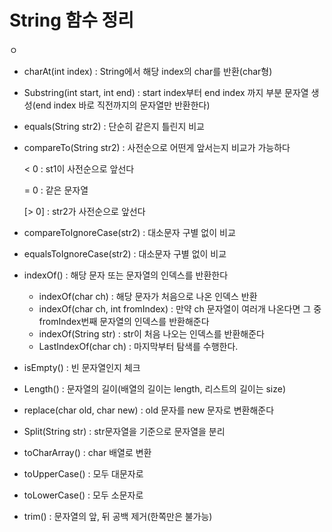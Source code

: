 # String 함수 정리

ㅇ

- charAt(int index) : String에서 해당 index의 char를 반환(char형)

- Substring(int start, int end) : start index부터 end index 까지 부분 문자열 생성(end index 바로 직전까지의 문자열만 반환한다)

- equals(String str2) : 단순히 같은지 틀린지 비교

- compareTo(String str2) : 사전순으로 어떤게 앞서는지 비교가 가능하다

  < 0  : st1이 사전순으로 앞선다

  = 0 : 같은 문자열

  [> 0] : str2가 사전순으로 앞선다

- compareToIgnoreCase(str2) : 대소문자 구별 없이 비교

- equalsToIgnoreCase(str2) : 대소문자 구별 없이 비교

- indexOf() :  해당 문자 또는 문자열의 인덱스를 반환한다

  - indexOf(char ch) : 해당 문자가 처음으로 나온 인덱스 반환
  - indexOf(char ch, int fromIndex) : 만약 ch 문자열이 여러개 나온다면 그 중 fromIndex번째 문자열의 인덱스를 반환해준다
  - indexOf(String str) : str이 처음 나오는 인덱스를 반환해준다
  - LastIndexOf(char ch) : 마지막부터 탐색를 수행한다.

- isEmpty() : 빈 문자열인지 체크

- Length() : 문자열의 길이(배열의 길이는 length, 리스트의 길이는 size)

- replace(char old, char new) : old 문자를 new 문자로 변환해준다

- Split(String str) : str문자열을 기준으로 문자열을 분리

- toCharArray() : char 배열로 변환

- toUpperCase() : 모두 대문자로

- toLowerCase() : 모두 소문자로

- trim() : 문자열의 앞, 뒤 공백 제거(한쪽만은 불가능) 